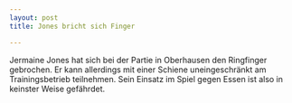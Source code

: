 ```yaml
---
layout: post
title: Jones bricht sich Finger

---
```


Jermaine Jones hat sich bei der Partie in Oberhausen den Ringfinger gebrochen. Er kann allerdings mit einer Schiene uneingeschränkt am Trainingsbetrieb teilnehmen. Sein Einsatz im Spiel gegen Essen ist also in keinster Weise gefährdet.


